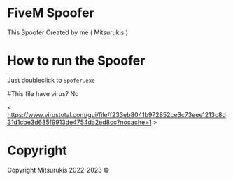 # FiveM Spoofer
This Spoofer Created by me ( Mitsurukis )

# How to run the Spoofer
Just doubleclick to ```Spofer.exe```

#This file have virus?
No

< https://www.virustotal.com/gui/file/f233eb8041b972852ce3c73eee1213c8d31d1cbe3d685f9913de4754da2ed8cc?nocache=1 >

# Copyright
Copyright Mitsurukis 2022-2023 ©
